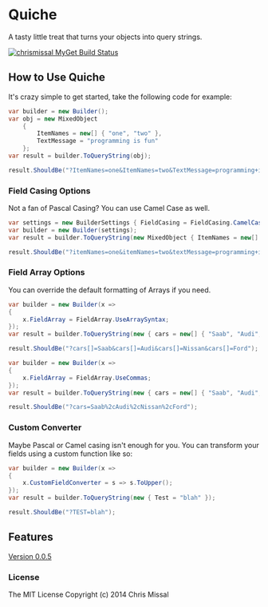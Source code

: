 # Quiche

A tasty little treat that turns your objects into query strings.

[![chrismissal MyGet Build Status](https://www.myget.org/BuildSource/Badge/chrismissal?identifier=347aee1d-fd73-451d-845b-b2c834150a82)](https://www.myget.org/)

## How to Use Quiche

It's crazy simple to get started, take the following code for example:

```csharp
var builder = new Builder();
var obj = new MixedObject
	{
		ItemNames = new[] { "one", "two" },
		TextMessage = "programming is fun"
	};
var result = builder.ToQueryString(obj);

result.ShouldBe("?ItemNames=one&ItemNames=two&TextMessage=programming+is+fun");
```

### Field Casing Options

Not a fan of Pascal Casing? You can use Camel Case as well.

```csharp
var settings = new BuilderSettings { FieldCasing = FieldCasing.CamelCase };
var builder = new Builder(settings);
var result = builder.ToQueryString(new MixedObject { ItemNames = new[] { "one", "two" }, TextMessage = "programming is fun" });

result.ShouldBe("?itemNames=one&itemNames=two&textMessage=programming+is+fun");
```

### Field Array Options

You can override the default formatting of Arrays if you need.

```csharp
var builder = new Builder(x =>
{
    x.FieldArray = FieldArray.UseArraySyntax;
});
var result = builder.ToQueryString(new { cars = new[] { "Saab", "Audi", "Nissan", "Ford" } });

result.ShouldBe("?cars[]=Saab&cars[]=Audi&cars[]=Nissan&cars[]=Ford");
```

```csharp
var builder = new Builder(x =>
{
    x.FieldArray = FieldArray.UseCommas;
});
var result = builder.ToQueryString(new { cars = new[] { "Saab", "Audi", "Nissan", "Ford" } });

result.ShouldBe("?cars=Saab%2cAudi%2cNissan%2cFord");
```

### Custom Converter

Maybe Pascal or Camel casing isn't enough for you. You can transform your fields using a custom function like so:

```csharp
var builder = new Builder(x =>
{
    x.CustomFieldConverter = s => s.ToUpper();
});
var result = builder.ToQueryString(new { Test = "blah" });

result.ShouldBe("?TEST=blah");
```

## Features

[Version 0.0.5](docs/Quiche-0.0.5-features.md)

### License

The MIT License
Copyright (c) 2014 Chris Missal
